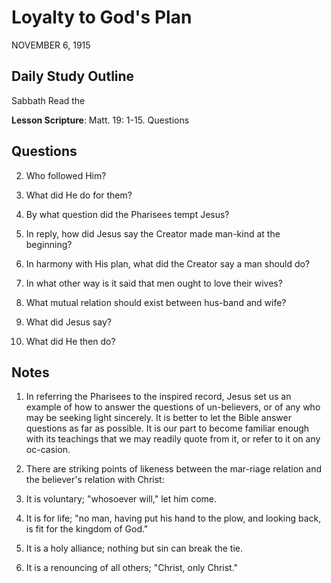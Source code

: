 # Loyalty to God's Plan
NOVEMBER 6, 1915

## Daily Study Outline

Sabbath Read the

**Lesson Scripture**: Matt. 19: 1-15. Questions

## Questions

2. Who followed Him? 

2. What did He do for them?

3. By what question did the Pharisees tempt Jesus? 

4. In reply, how did Jesus say the Creator made man-kind at the beginning? 

5. In harmony with His plan, what did the Creator say a man should do? 

11. In what other way is it said that men ought to love their wives? 

12. What mutual relation should exist between hus-band and wife? 

16. What did Jesus say? 

17. What did He then do? 

## Notes

1. In referring the Pharisees to the inspired record, Jesus set us an example of how to answer the questions of un-believers, or of any who may be seeking light sincerely. It is better to let the Bible answer questions as far as possible. It is our part to become familiar enough with its teachings that we may readily quote from it, or refer to it on any oc-casion.

3. There are striking points of likeness between the mar-riage relation and the believer's relation with Christ:

1. It is voluntary; "whosoever will," let him come.

2. It is for life; "no man, having put his hand to the plow, and looking back, is fit for the kingdom of God."

3. It is a holy alliance; nothing but sin can break the tie.

4. It is a renouncing of all others; "Christ, only Christ."
